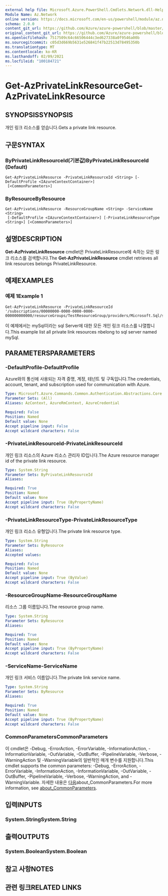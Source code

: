 ```yaml
---
external help file: Microsoft.Azure.PowerShell.Cmdlets.Network.dll-Help.xml
Module Name: Az.Network
online version: https://docs.microsoft.com/en-us/powershell/module/az.network/get-azprivatelinkresource
schema: 2.0.0
content_git_url: https://github.com/Azure/azure-powershell/blob/master/src/Network/Network/help/Get-AzPrivateLinkResource.md
original_content_git_url: https://github.com/Azure/azure-powershell/blob/master/src/Network/Network/help/Get-AzPrivateLinkResource.md
ms.openlocfilehash: 7517509c64c66506444c3ed627338a0f9546a00b
ms.sourcegitcommit: c05d3d669b5631e526841f47b22513d78495350b
ms.translationtype: MT
ms.contentlocale: ko-KR
ms.lasthandoff: 02/09/2021
ms.locfileid: "100184721"
---
```

# <span data-ttu-id="7c22f-101">Get-AzPrivateLinkResource</span><span class="sxs-lookup"><span data-stu-id="7c22f-101">Get-AzPrivateLinkResource</span></span>

## <span data-ttu-id="7c22f-102">SYNOPSIS</span><span class="sxs-lookup"><span data-stu-id="7c22f-102">SYNOPSIS</span></span>
<span data-ttu-id="7c22f-103">개인 링크 리소스를 얻습니다.</span><span class="sxs-lookup"><span data-stu-id="7c22f-103">Gets a private link resource.</span></span>

## <span data-ttu-id="7c22f-104">구문</span><span class="sxs-lookup"><span data-stu-id="7c22f-104">SYNTAX</span></span>

### <span data-ttu-id="7c22f-105">ByPrivateLinkResourceId(기본값)</span><span class="sxs-lookup"><span data-stu-id="7c22f-105">ByPrivateLinkResourceId (Default)</span></span>
```
Get-AzPrivateLinkResource -PrivateLinkResourceId <String> [-DefaultProfile <IAzureContextContainer>]
 [<CommonParameters>]
```

### <span data-ttu-id="7c22f-106">ByResource</span><span class="sxs-lookup"><span data-stu-id="7c22f-106">ByResource</span></span>
```
Get-AzPrivateLinkResource -ResourceGroupName <String> -ServiceName <String>
 [-DefaultProfile <IAzureContextContainer>] [-PrivateLinkResourceType <String>] [<CommonParameters>]
```

## <span data-ttu-id="7c22f-107">설명</span><span class="sxs-lookup"><span data-stu-id="7c22f-107">DESCRIPTION</span></span>
<span data-ttu-id="7c22f-108">**Get-AzPrivateLinkResource** cmdlet은 PrivateLinkResource에 속하는 모든 링크 리소스를 검색합니다.</span><span class="sxs-lookup"><span data-stu-id="7c22f-108">The **Get-AzPrivateLinkResource** cmdlet retrieves all link resources belongs PrivateLinkResource.</span></span>

## <span data-ttu-id="7c22f-109">예제</span><span class="sxs-lookup"><span data-stu-id="7c22f-109">EXAMPLES</span></span>

### <span data-ttu-id="7c22f-110">예제 1</span><span class="sxs-lookup"><span data-stu-id="7c22f-110">Example 1</span></span>
```
Get-AzPrivateLinkResource -PrivateLinkResourceId '/subscriptions/00000000-0000-0000-0000-000000000000/resourceGroups/TestResourceGroup/providers/Microsoft.Sql/servers/mySql'
```

<span data-ttu-id="7c22f-111">이 예제에서는 mySql이라는 sql Server에 대한 모든 개인 링크 리소스를 나열합니다.</span><span class="sxs-lookup"><span data-stu-id="7c22f-111">This example list all private link resources nbelong to sql server named mySql.</span></span>

## <span data-ttu-id="7c22f-112">PARAMETERS</span><span class="sxs-lookup"><span data-stu-id="7c22f-112">PARAMETERS</span></span>

### <span data-ttu-id="7c22f-113">-DefaultProfile</span><span class="sxs-lookup"><span data-stu-id="7c22f-113">-DefaultProfile</span></span>
<span data-ttu-id="7c22f-114">Azure와의 통신에 사용되는 자격 증명, 계정, 테넌트 및 구독입니다.</span><span class="sxs-lookup"><span data-stu-id="7c22f-114">The credentials, account, tenant, and subscription used for communication with Azure.</span></span>

```yaml
Type: Microsoft.Azure.Commands.Common.Authentication.Abstractions.Core.IAzureContextContainer
Parameter Sets: (All)
Aliases: AzContext, AzureRmContext, AzureCredential

Required: False
Position: Named
Default value: None
Accept pipeline input: False
Accept wildcard characters: False
```

### <span data-ttu-id="7c22f-115">-PrivateLinkResourceId</span><span class="sxs-lookup"><span data-stu-id="7c22f-115">-PrivateLinkResourceId</span></span>
<span data-ttu-id="7c22f-116">개인 링크 리소스의 Azure 리소스 관리자 ID입니다.</span><span class="sxs-lookup"><span data-stu-id="7c22f-116">The Azure resource manager id of the private link resource.</span></span>

```yaml
Type: System.String
Parameter Sets: ByPrivateLinkResourceId
Aliases:

Required: True
Position: Named
Default value: None
Accept pipeline input: True (ByPropertyName)
Accept wildcard characters: False
```

### <span data-ttu-id="7c22f-117">-PrivateLinkResourceType</span><span class="sxs-lookup"><span data-stu-id="7c22f-117">-PrivateLinkResourceType</span></span>
<span data-ttu-id="7c22f-118">개인 링크 리소스 유형입니다.</span><span class="sxs-lookup"><span data-stu-id="7c22f-118">The private link resource type.</span></span>

```yaml
Type: System.String
Parameter Sets: ByResource
Aliases:
Accepted values:

Required: False
Position: Named
Default value: None
Accept pipeline input: True (ByValue)
Accept wildcard characters: False
```

### <span data-ttu-id="7c22f-119">-ResourceGroupName</span><span class="sxs-lookup"><span data-stu-id="7c22f-119">-ResourceGroupName</span></span>
<span data-ttu-id="7c22f-120">리소스 그룹 이름입니다.</span><span class="sxs-lookup"><span data-stu-id="7c22f-120">The resource group name.</span></span>

```yaml
Type: System.String
Parameter Sets: ByResource
Aliases:

Required: True
Position: Named
Default value: None
Accept pipeline input: True (ByPropertyName)
Accept wildcard characters: False
```

### <span data-ttu-id="7c22f-121">-ServiceName</span><span class="sxs-lookup"><span data-stu-id="7c22f-121">-ServiceName</span></span>
<span data-ttu-id="7c22f-122">개인 링크 서비스 이름입니다.</span><span class="sxs-lookup"><span data-stu-id="7c22f-122">The private link service name.</span></span>

```yaml
Type: System.String
Parameter Sets: ByResource
Aliases:

Required: True
Position: Named
Default value: None
Accept pipeline input: True (ByPropertyName)
Accept wildcard characters: False
```

### <span data-ttu-id="7c22f-123">CommonParameters</span><span class="sxs-lookup"><span data-stu-id="7c22f-123">CommonParameters</span></span>
<span data-ttu-id="7c22f-124">이 cmdlet은 -Debug, -ErrorAction, -ErrorVariable, -InformationAction, -InformationVariable, -OutVariable, -OutBuffer, -PipelineVariable, -Verbose, -WarningAction 및 -WarningVariable의 일반적인 매개 변수를 지원합니다.</span><span class="sxs-lookup"><span data-stu-id="7c22f-124">This cmdlet supports the common parameters: -Debug, -ErrorAction, -ErrorVariable, -InformationAction, -InformationVariable, -OutVariable, -OutBuffer, -PipelineVariable, -Verbose, -WarningAction, and -WarningVariable.</span></span> <span data-ttu-id="7c22f-125">자세한 내용은 [다음](http://go.microsoft.com/fwlink/?LinkID=113216)about_CommonParameters.</span><span class="sxs-lookup"><span data-stu-id="7c22f-125">For more information, see [about_CommonParameters](http://go.microsoft.com/fwlink/?LinkID=113216).</span></span>

## <span data-ttu-id="7c22f-126">입력</span><span class="sxs-lookup"><span data-stu-id="7c22f-126">INPUTS</span></span>

### <span data-ttu-id="7c22f-127">System.String</span><span class="sxs-lookup"><span data-stu-id="7c22f-127">System.String</span></span>

## <span data-ttu-id="7c22f-128">출력</span><span class="sxs-lookup"><span data-stu-id="7c22f-128">OUTPUTS</span></span>

### <span data-ttu-id="7c22f-129">System.Boolean</span><span class="sxs-lookup"><span data-stu-id="7c22f-129">System.Boolean</span></span>

## <span data-ttu-id="7c22f-130">참고 사항</span><span class="sxs-lookup"><span data-stu-id="7c22f-130">NOTES</span></span>

## <span data-ttu-id="7c22f-131">관련 링크</span><span class="sxs-lookup"><span data-stu-id="7c22f-131">RELATED LINKS</span></span>
